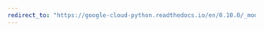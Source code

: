 ```yaml
---
redirect_to: "https://google-cloud-python.readthedocs.io/en/0.10.0/_modules/gcloud/dns/connection.html"
---
```

